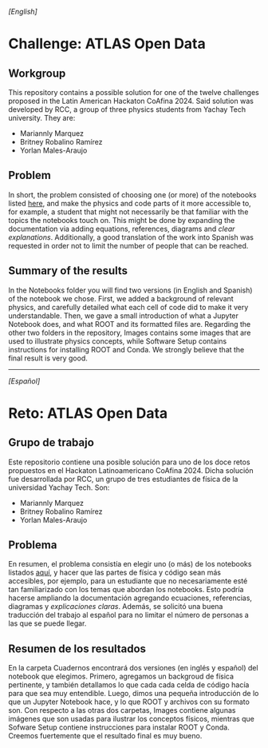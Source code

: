 _[English]_
# Challenge: ATLAS Open Data

## Workgroup
This repository contains a possible solution for one of the twelve challenges proposed in the Latin American Hackaton CoAfina 2024. Said solution was developed by RCC, a group of three physics students from Yachay Tech university. They are:

- Mariannly Marquez
- Britney Robalino Ramírez
- Yorlan Males-Araujo

## Problem
In short, the problem consisted of choosing one (or more) of the notebooks listed [here](https://nbviewer.org/github/atlas-outreach-data-tools/notebooks-collection-opendata/tree/master/13-TeV-examples/python/), and make the physics and code parts of it more accessible to, for example, a student that might not necessarily be that familiar with the topics the notebooks touch on. This might be done by expanding the documentation via adding equations, references, diagrams and *clear explanations*. Additionally, a good translation of the work into Spanish was requested in order not to limit the number of people that can be reached.

## Summary of the results

In the Notebooks folder you will find two versions (in English and Spanish) of the notebook we chose. First, we added a background of relevant physics, and carefully detailed what each cell of code did to make it very understandable. Then, we gave a small introduction of what a Jupyter Notebook does, and what ROOT and its formatted files are. Regarding the other two folders in the repository, Images contains some images that are used to illustrate physics concepts, while Software Setup contains instructions for installing ROOT and Conda. We strongly believe that the final result is very good.

---

_[Español]_
# Reto: ATLAS Open Data

## Grupo de trabajo
Este repositorio contiene una posible solución para uno de los doce retos propuestos en el Hackaton Latinoamericano CoAfina 2024. Dicha solución fue desarrollada por RCC, un grupo de tres estudiantes de física de la universidad Yachay Tech. Son:

- Mariannly Marquez
- Britney Robalino Ramírez
- Yorlan Males-Araujo

## Problema
En resumen, el problema consistía en elegir uno (o más) de los notebooks listados [aquí](https://nbviewer.org/github/atlas-outreach-data-tools/notebooks-collection-opendata/tree/master/13-TeV-examples/python/), y hacer que las partes de física y código sean más accesibles, por ejemplo, para un estudiante que no necesariamente esté tan familiarizado con los temas que abordan los notebooks. Esto podría hacerse ampliando la documentación agregando ecuaciones, referencias, diagramas y *explicaciones claras*. Además, se solicitó una buena traducción del trabajo al español para no limitar el número de personas a las que se puede llegar.

## Resumen de los resultados

En la carpeta Cuadernos encontrará dos versiones (en inglés y español) del notebook que elegimos. Primero, agregamos un backgroud de física pertinente, y también detallamos lo que cada cada celda de código hacía para que sea muy entendible. Luego, dimos una pequeña introducción de lo que un Jupyter Notebook hace, y lo que ROOT y archivos con su formato son. Con respecto a las otras dos carpetas, Images contiene algunas imágenes que son usadas para ilustrar los conceptos físicos, mientras que Sofware Setup contiene instrucciones para instalar ROOT y Conda. Creemos fuertemente que el resultado final es muy bueno. 
